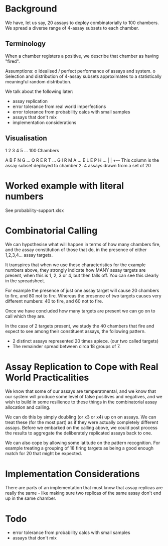 # Background

We have, let us say, 20 assays to deploy combinatorially to 100 chambers.
We spread a diverse range of 4-assay subsets to each chamber.

## Terminology
When a chamber registers a positive, we describe that chamber as having
"fired". 

Assumptions:
    o  Idealised / perfect performance of assays and system.
    o  Selection and distribution of 4-assay subsets approximates to a 
       statistically meaningful random distribution.

We talk about the following later:
- assay replication
- error tolerance from real world imperfections
- error tolerance from probability calcs with small samples
- assays that don't mix
- implementation considerations

## Visualisation
1 2 3 4 5 ... 100 Chambers

A B F N G ... 
Q R E R T ... 
G I R M A ... 
E L E P H ... 
  |
  |
  +-- This column is the assay subset deployed to chamber 2.
      4 assays drawn from a set of 20

# Worked example with literal numbers
See probability-support.xlsx

# Combinatorial Calling

We can hypothesise what will happen in terms of how many chambers fire, and the
assay constitution of those that do, in the presence of either 1,2,3,4... assay
targets.

It transpires that when we use these characteristics for the example numbers
above, they strongly indicate how MANY assay targets are present, when
this is 1, 2, 3 or 4, but then falls off. You can see this clearly in the
spreadsheet.

For example the presence of just one assay target will cause 20 chambers to fire,
and 80 not to fire. Whereas the presence of two targets causes very different
numbers: 40 to fire, and 60 not to fire.

Once we have concluded how many targets are present we can go on to call which
they are.

In the case of 2 targets present, we study the 40 chambers that fire and expect 
to see among their constituent assays, the following pattern.

- 2 distinct assays represented 20 times apiece. (our two called targets)
- The remainder spread between circa 18 groups of 7.

# Assay Replication to Cope with Real World Practicalities
We know that some of our assays are temperatmental, and we know that our system
will produce some level of false positives and negatives, and we wish to build in
some resilience to these things in the combinatorial assay allocation and
calling.

We can do this by simply doubling (or x3 or x4) up on on assays. We can treat 
these (for the most part) as if they were actually completely different assays.
Before we embarked on the calling above, we could post process the results to
aggregate the deliberately replicated  assays back to one. 

We can also cope by allowing some latitude on the pattern recognition. For
example treating a grouping of 18 firing targets as being a good enough match for
20 that might be expected.

# Implementation Considerations

There are parts of an implementation that must know that assay replicas are
really the same - like making sure two replicas of the same assay don't end up in
the same chamber.

# Todo

- error tolerance from probability calcs with small samples
- assays that don't mix
